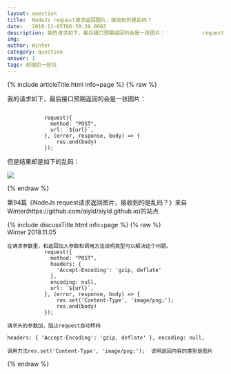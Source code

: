 ```yaml
---
layout: question
title:  NodeJs request请求返回图片，接收到的是乱码？
date:   2018-11-05T06:39:39.000Z
description: 我的请求如下，最后接口预期返回的会是一张图片：            request({              method  "POST",    ...
img: 
author: Winter
category: question
answer: 1
tags: 前端的一些坑
---
```

<div class="article-root">
  <div class="article">
    {% include articleTitle.html info=page %}
    {% raw %}
    <div class="article-content"><p>我的请求如下，最后接口预期返回的会是一张图片：</p>

<pre>
<code>
            request({
              method: &quot;POST&quot;,
              url: `${url}`,
            }, (error, response, body) =&gt; {
                res.end(body)
            });
</code></pre>

<p>但是结果却是如下的乱码：</p>

<p><img class="thumb-img" src="https://www.samyoc.com/uploads/users/1/images/1541399763057.png" style="max-width:100%" /></p>
</div>
    {% endraw %}
  </div>
  <p class="winter_mark">第94篇《NodeJs request请求返回图片，接收到的是乱码？》来自Winter(https://github.com/aiyld/aiyld.github.io)的站点</p>
  <div class="discuss-wrapper">
    {% include discussTitle.html info=page %}
    {% raw %}
    <div class="discuss-item">
        <div class="discuss-parent">
          <div class="discuss-meta">
            <span class="discuss-user">Winter</span>
            <span class="discuss-time">2018.11.05</span>
          </div>
          <div class="discuss-comment"><pre>
<code>在请求参数里，和返回加入参数和调用方法说明类型可以解决这个问题。
            request({
              method: &quot;POST&quot;,
              headers: {
                &#39;Accept-Encoding&#39;: &#39;gzip, deflate&#39;
              },
              encoding: null,
              url: `${url}`,
            }, (error, response, body) =&gt; {
                res.set(&#39;Content-Type&#39;, &#39;image/png;&#39;);
                res.end(body)
            });</code></pre>

<p><code>请求头的参数加，阻止request自动转码</code></p>

<p><code>headers: { &#39;Accept-Encoding&#39;: &#39;gzip, deflate&#39; }, encoding: null,</code></p>

<p><code>调用方法res.set(&#39;Content-Type&#39;, &#39;image/png;&#39;); &nbsp;说明返回内容的类型是图片</code></p>
</div>
        </div></div>
    {% endraw %}
  </div>
<div>
